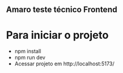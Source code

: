 ## Amaro teste técnico Frontend

# Para iniciar o projeto
- npm install
- npm run dev
- Acessar projeto em http://localhost:5173/
